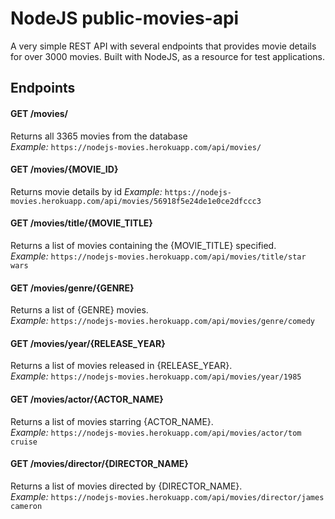 # NodeJS public-movies-api
A very simple REST API with several endpoints that provides movie details for over 3000 movies. Built with NodeJS, as a resource for test applications.

## Endpoints

#### GET /movies/
  Returns all 3365 movies from the database  
  *Example:* ``` https://nodejs-movies.herokuapp.com/api/movies/ ```

#### GET /movies/{MOVIE_ID}
  Returns movie details by id 
  *Example:* ``` https://nodejs-movies.herokuapp.com/api/movies/56918f5e24de1e0ce2dfccc3 ```
  
#### GET /movies/title/{MOVIE_TITLE}
  Returns a list of movies containing the {MOVIE_TITLE} specified.  
  *Example:* ``` https://nodejs-movies.herokuapp.com/api/movies/title/star wars ```

#### GET /movies/genre/{GENRE}
  Returns a list of {GENRE} movies.  
  *Example:* ``` https://nodejs-movies.herokuapp.com/api/movies/genre/comedy ```

#### GET /movies/year/{RELEASE_YEAR}
  Returns a list of movies released in {RELEASE_YEAR}.  
  *Example:* ``` https://nodejs-movies.herokuapp.com/api/movies/year/1985 ```

#### GET /movies/actor/{ACTOR_NAME}
  Returns a list of movies starring {ACTOR_NAME}.  
  *Example:* ``` https://nodejs-movies.herokuapp.com/api/movies/actor/tom cruise ```

#### GET /movies/director/{DIRECTOR_NAME}
  Returns a list of movies directed by {DIRECTOR_NAME}.  
  *Example:* ``` https://nodejs-movies.herokuapp.com/api/movies/director/james cameron ```
